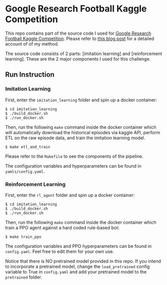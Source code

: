 # Google Research Football Kaggle Competition

This repo contains part of the source code I used for [Google Research Football Kaggle Competition](https://www.kaggle.com/c/google-football/). Please refer to [this blog post]() for a detailed account of of my method. 

The source code consists of 2 parts: [imitation learning] and [reinforcement learning]. These are the 2 major components I used for this challenge.  

## Run Instruction ##

### Imitation Learning ### 


First, enter the `imitation_learning` folder and spin up a docker container:

```
$ cd imitation_learning
$ ./build_docker.sh
$ ./run_docker.sh
```

Then, run the following `make` command inside the docker container which will automatically download the historical episodes via kaggle API, perform ETL on the raw episode data, and train the imitation learning model.

```
$ make etl_and_train
```

Please refer to the `Makefile` to see the components of the pipeline.

The configuration variables and hyperparameters can be found in `yamls/config.yaml`. 

### Reinforcement Learning ###

First, enter the `rl_agent` folder and spin up a docker container: 

```
$ cd imitation_learning
$ ./build_docker.sh
$ ./run_docker.sh
```

Then, run the following `make` command inside the docker container which train a PPO agent against a hard coded rule-based bot:

```
$ make train_ppo
```

The configuration variables and PPO hyperparameters can be found in `config.yaml`. Feel free to edit them for your own use.  

Notice that there is NO pretrained model provided in this repo. If you intend to incorporate a pretrained model, change the `load_pretrained` config variable to True in `config.yaml` and add your pretrained model to the `pretrained` folder. 


 
